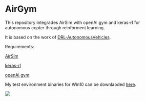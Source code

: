 # AirGym
This repository integrades AirSim with openAI gym and keras-rl for autonomous copter through reinforment learning.

It is based on the work of [DRL-AutonomousVehicles](https://github.com/kaihuchen/DRL-AutonomousVehicles).

Requirements:

[AirSim](https://github.com/Microsoft/AirSim)

[keras-rl](https://github.com/matthiasplappert/keras-rl)

[openAI gym](https://github.com/openai/gym)


My test environment binaries for Win10 can be downlaoded [here](https://drive.google.com/open?id=0ByG_CWp-MUNNNzh0UVowcVk2OVk).

![](https://github.com/Kjell-K/AirGym/blob/master/Results/First_Train.gif)

